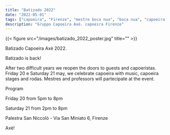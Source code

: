 ```yaml
---
title: "Batizado 2022"
date: "2022-05-01"
tags: ["capoeira", "Firenze", "mestre boca nua", "boca nua", "capoeira axè"]
description: "Gruppo Capoeira Axè. capoeira Firenze"
---
```


{{< figure src="/images/batizado_2022_poster.jpg" title="" >}}

Batizado Capoeira Axè 2022.

Batizado is back!

After two difficult years we reopen the doors to guests and capoeristas.
Friday 20 e Saturday 21 may, we celebrate capoeira with music, capoeira stages and rodas.
Mestres and professors will partecipate at the event.

Program

Friday 20 from 5pm to 8pm

Saturday 21 from 2pm to 8pm

Palestra San Niccolò - Via San Miniato 6, Firenze

Axè!
